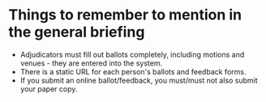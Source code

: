 Things to remember to mention in the general briefing
=====================================================

* Adjudicators must fill out ballots completely, including motions and venues - they are entered into the system.
* There is a static URL for each person's ballots and feedback forms.
* If you submit an online ballot/feedback, you must/must not also submit your paper copy.
